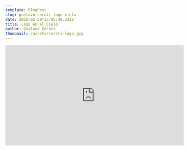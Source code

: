 ```yaml
---
template: BlogPost
slug: gustavo-cerati-lago-cielo
date: 2020-02-20T15:05:49.332Z
title: Lago en el Cielo
author: Gustavo Cerati
thumbnail: /assets/cerati-lago.jpg
---
```

<iframe width="560" height="315" src="https://www.youtube.com/embed/yywL2rc-QZM" frameborder="0" allow="accelerometer; autoplay; encrypted-media; gyroscope; picture-in-picture" allowfullscreen></iframe>